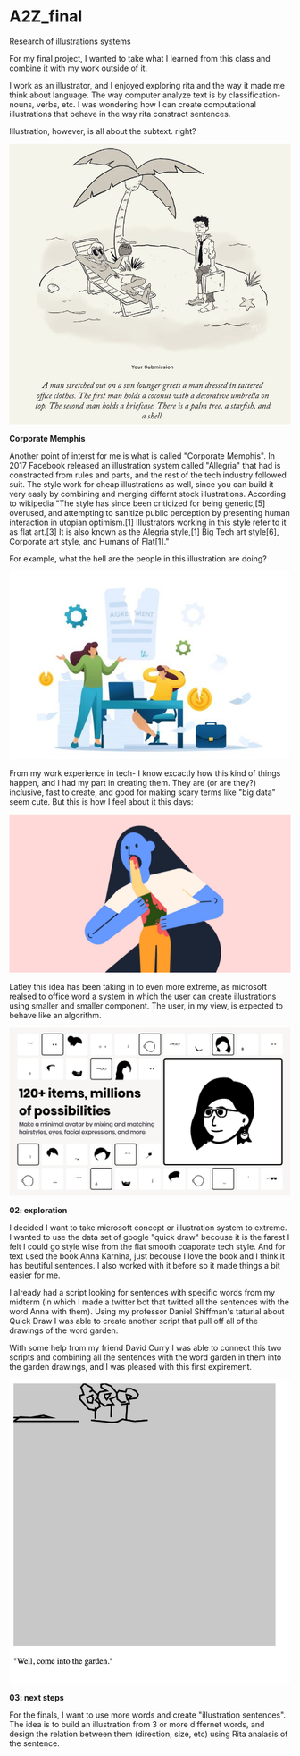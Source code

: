 # A2Z_final
Research of illustrations systems  

For my final project, I wanted to take what I learned from this class and combine it with my work outside of it. 

I work as an illustrator, and I enjoyed exploring rita and the way it made me think about language. The way computer analyze text is by classification- nouns, verbs, etc. I was wondering how I can create computational illustrations that behave in the way rita constract sentences.

Illustration, however, is all about the subtext. right?


![01](01.jpg)

**Corporate Memphis**

Another point of interst for me is what is called "Corporate Memphis". In 2017 Facebook released an illustration system called "Allegria" that had is constracted from rules and parts, and the rest of the tech industry followed suit. The style work for cheap illustrations as well, since you can build it very easly by combining and merging differnt stock illustrations. According to wikipedia "The style has since been criticized for being generic,[5] overused, and attempting to sanitize public perception by presenting human interaction in utopian optimism.[1] Illustrators working in this style refer to it as flat art.[3] It is also known as the Alegria style,[1] Big Tech art style[6], Corporate art style, and Humans of Flat[1]."

For example, what the hell are the people in this illustration are doing?

![02](02.jpeg)

From my work experience in tech- I know excactly how this kind of things happen, and I had my part in creating them. They are (or are they?) inclusive, fast to create, and good for making scary terms like "big data" seem cute. But this is how I feel about it this days:

![04](04.jpeg)

Latley this idea has been taking in to even more extreme, as microsoft realsed to office word a system in which the user can create illustrations using smaller and smaller component. The user, in my view, is expected to behave like an algorithm.

![03](03.png)

**02: exploration**

I decided I want to take microsoft concept or illustration system to extreme. I wanted to use the data set of google "quick draw" becouse it is the farest I felt I could go style wise from the flat smooth coaporate tech style. And for text used the book Anna Karnina, just becouse I love the book and I think it has beutiful sentences. I also worked with it before so it made things a bit easier for me.

I already had a script looking for sentences with specific words from my midterm (in which I made a twitter bot that twitted all the sentences with the word Anna with them). Using my professor Daniel Shiffman's taturial about Quick Draw I was able to create another script that pull off all of the drawings of the word garden.

With some help from my friend David Curry I was able to connect this two scripts and combining all the sentences with the word garden in them into the garden drawings, and I was pleased with this first expirement.

![05](05.png)


**03: next steps**

For the finals, I want to use more words and create "illustration sentences". The idea is to build an illustration from 3 or more differnet words, and design the relation between them (direction, size, etc) using Rita analasis of the sentence.



